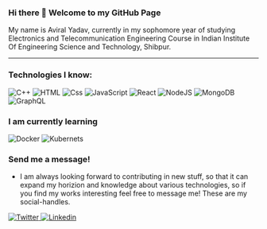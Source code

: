 ### Hi there 👋 Welcome to my GitHub Page

My name is Aviral Yadav, currently in my sophomore year of studying Electronics and Telecommunication Engineering Course in Indian Institute Of Engineering Science and Technology, Shibpur.

---

### Technologies I know:
<p>
    <img alt="C++" src="https://img.shields.io/badge/C++-00599C?logo=c%2B%2B&logoColor=white&style=for-the-badge" />  
  <img alt="HTML" src="https://img.shields.io/badge/HTML-E34F26?logo=html5&logoColor=white&style=for-the-badge" />
  <img alt="Css" src="https://img.shields.io/badge/CSS-1572B6?logo=css3&logoColor=white&style=for-the-badge" />
  <img alt="JavaScript" src="https://img.shields.io/badge/JavaScript-F7DF1E?logo=javascript&logoColor=white&style=for-the-badge" />
  <img alt="React" src="https://img.shields.io/badge/React-61DAFB?logo=react&logoColor=white&style=for-the-badge" />
  <img alt="NodeJS" src="https://img.shields.io/badge/Node.js-339933?logo=node.js&logoColor=white&style=for-the-badge" />
  <img alt="MongoDB" src="https://img.shields.io/badge/MongoDB-47A248?logo=mongodb&logoColor=white&style=for-the-badge" />
  <img alt="GraphQL" src="https://img.shields.io/badge/GraphQL-E10098?logo=graphql&logoColor=white&style=for-the-badge" />
</p>

### I am currently learning
<p>
  <img alt="Docker" src="https://img.shields.io/badge/DOCKER-37A1F0?logo=docker&logoColor=white&style=for-the-badge" />
  <img alt="Kubernets" src="https://img.shields.io/badge/kubernetes-306BDF?logo=kubernetes&logoColor=white&style=for-the-badge"/>  
   
</p>

### Send me a message!
- I am always looking forward to contributing in new stuff, so that it can expand my horizion and knowledge about various technologies, so if you find my works interesting feel free to message me! These are my social-handles.
<p>
    <a href = "https://twitter.com/aviral_ydv ">
     <img alt="Twitter" src="https://img.shields.io/badge/Twitter-1DA1F2?logo=twitter&logoColor=white&style=for-the-badge" />
   <a href="https://www.linkedin.com/in/aviral-yadav-62a7521a6/">
    <img alt="Linkedin" src="https://img.shields.io/badge/linkedin-0077B5?logo=linkedin&logoColor=white&style=for-the-badge" />     
</p>



<!--
**aviraldevv/aviraldevv** is a ✨ _special_ ✨ repository because its `README.md` (this file) appears on your GitHub profile.

Here are some ideas to get you started:

- 🔭 I’m currently working on ...
- 🌱 I’m currently learning ...
- 👯 I’m looking to collaborate on ...
- 🤔 I’m looking for help with ...
- 💬 Ask me about ...
- 📫 How to reach me: ...
- 😄 Pronouns: ...
- ⚡ Fun fact: ...
-->

